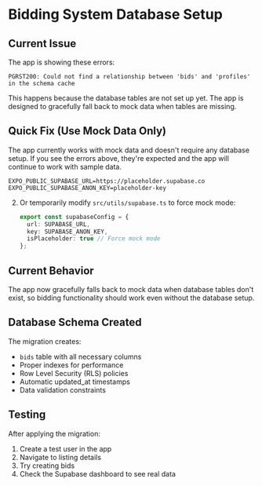 # Bidding System Database Setup

## Current Issue

The app is showing these errors:
```
PGRST200: Could not find a relationship between 'bids' and 'profiles' in the schema cache
```

This happens because the database tables are not set up yet. The app is designed to gracefully fall back to mock data when tables are missing.

## Quick Fix (Use Mock Data Only)

The app currently works with mock data and doesn't require any database setup. If you see the errors above, they're expected and the app will continue to work with sample data.
   ```
   EXPO_PUBLIC_SUPABASE_URL=https://placeholder.supabase.co
   EXPO_PUBLIC_SUPABASE_ANON_KEY=placeholder-key
   ```

2. Or temporarily modify `src/utils/supabase.ts` to force mock mode:
   ```typescript
   export const supabaseConfig = {
     url: SUPABASE_URL,
     key: SUPABASE_ANON_KEY,
     isPlaceholder: true // Force mock mode
   };
   ```

## Current Behavior
The app now gracefully falls back to mock data when database tables don't exist, so bidding functionality should work even without the database setup.

## Database Schema Created
The migration creates:
- `bids` table with all necessary columns
- Proper indexes for performance
- Row Level Security (RLS) policies
- Automatic updated_at timestamps
- Data validation constraints

## Testing
After applying the migration:
1. Create a test user in the app
2. Navigate to listing details
3. Try creating bids
4. Check the Supabase dashboard to see real data
